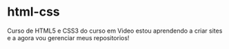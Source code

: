 # html-css
 Curso de HTML5 e CSS3 do curso em Video
 estou aprendendo a criar sites e a agora vou gerenciar meus repositorios!

